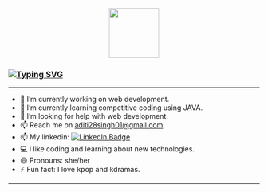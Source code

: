 <div id="header" align="center">
  <img src="https://media.giphy.com/media/M9gbBd9nbDrOTu1Mqx/giphy.gif" width="100"/>
</div>

### [![Typing SVG](https://readme-typing-svg.herokuapp.com/?lines=Hey,+there!+👋;I+am+Aditi...;Welcome+to+my+github+profile!;&size=25)](https://git.io/typing-svg)

---

- 🔭 I’m currently working on web development.
- 🌱 I’m currently learning competitive coding using JAVA.
- 🤔 I’m looking for help with web development.
- 📫 Reach me on aditi28singh01@gmail.com.
- 📫 My linkedin: [![LinkedIn Badge](https://img.shields.io/badge/LinkedIn-Profile-informational?style=flat&logo=linkedin&logoColor=white&color=0D76A8)](https://www.linkedin.com/in/aditi-kumari-b9a6ab20a/)
- 💻 I like coding and learning about new technologies.
- 😄 Pronouns: she/her
- ⚡ Fun fact: I love kpop and kdramas.

---
